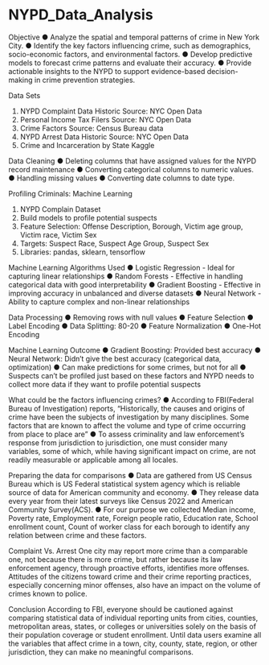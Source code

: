 # NYPD_Data_Analysis

Objective 
● Analyze the spatial and temporal patterns of crime in New York City.
● Identify the key factors influencing crime, such as demographics, socio-economic factors, 
and environmental factors.
● Develop predictive models to forecast crime patterns and evaluate their accuracy.
● Provide actionable insights to the NYPD to support evidence-based decision-making in 
crime prevention strategies.

Data Sets 
1) NYPD Complaint Data Historic
Source: NYC Open Data
2) Personal Income Tax Filers
Source: NYC Open Data
3) Crime Factors
Source: Census Bureau data
4) NYPD Arrest Data Historic
Source: NYC Open Data
5) Crime and Incarceration by State
Kaggle

Data Cleaning 
● Deleting columns that have assigned values for the NYPD record maintenance
● Converting categorical columns to numeric values.
● Handling missing values
● Converting date columns to date type.

Profiling Criminals: Machine Learning 
1) NYPD Complain Dataset 
2) Build models to profile potential suspects
3) Feature Selection: 
Offense Description, Borough, Victim age group, Victim race, Victim Sex
4) Targets:
Suspect Race, Suspect Age Group, Suspect Sex
5) Libraries: pandas, sklearn, tensorflow

Machine Learning Algorithms Used
● Logistic Regression - Ideal for capturing linear relationships 
● Random Forests - Effective in handling categorical data with good 
interpretability 
● Gradient Boosting - Effective in improving accuracy in unbalanced and diverse 
datasets 
● Neural Network - Ability to capture complex and non-linear relationships

Data Processing 
● Removing rows with null values
● Feature Selection 
● Label Encoding 
● Data Splitting: 80-20 
● Feature Normalization
● One-Hot Encoding

Machine Learning Outcome 
● Gradient Boosting: Provided best accuracy 
● Neural Network: Didn’t give the best accuracy (categorical data, optimization)
● Can make predictions for some crimes, but not for all 
● Suspects can’t be profiled just based on these factors and NYPD needs to 
collect more data if they want to profile potential suspects

What could be the factors influencing crimes?
● According to FBI(Federal Bureau of Investigation) reports, “Historically, the causes and 
origins of crime have been the subjects of investigation by many disciplines. Some factors 
that are known to affect the volume and type of crime occurring from place to place are”
● To assess criminality and law enforcement’s response from jurisdiction to jurisdiction, one 
must consider many variables, some of which, while having significant impact on crime, are 
not readily measurable or applicable among all locales.

Preparing the data for comparisons
● Data are gathered from US Census Bureau which is US Federal statistical system agency 
which is reliable source of data for American community and economy.
● They release data every year from their latest surveys like Census 2022 and American 
Community Survey(ACS). 
● For our purpose we collected Median income, Poverty rate, Employment rate, Foreign 
people ratio, Education rate, School enrollment count, Count of worker class for each 
borough to identify any relation between crime and these factors.

Complaint Vs. Arrest
One city may report more crime than a comparable one, not because there is more crime, but 
rather because its law enforcement agency, through proactive efforts, identifies more offenses.
Attitudes of the citizens toward crime and their crime reporting practices, especially concerning 
minor offenses, also have an impact on the volume of crimes known to police.

Conclusion
According to FBI, everyone should be cautioned against comparing statistical data of 
individual reporting units from cities, counties, metropolitan areas, states, or colleges or 
universities solely on the basis of their population coverage or student enrollment. Until 
data users examine all the variables that affect crime in a town, city, county, state, region, or 
other jurisdiction, they can make no meaningful comparisons.
